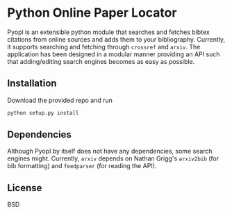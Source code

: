 # Python Online Paper Locator

Pyopl is an extensible python module that searches and fetches bibtex citations from online sources and adds them to your bibliography. Currently, it supports searching and fetching through `crossref` and `arxiv`. The application has been designed in a modular manner providing an API such that adding/editing search engines becomes as easy as possible.

## Installation

Download the provided repo and run

```bash
python setup.py install
```

## Dependencies

Although Pyopl by itself does not have any dependencies, some search engines might. Currently, `arxiv` depends on Nathan Grigg's `arxiv2bib` (for bib formatting) and `feedparser` (for reading the API).

## License

BSD
